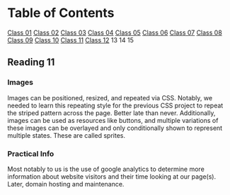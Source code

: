 # Table of Contents

[Class 01](class-01.md)
[Class 02](class-02.md)
[Class 03](class-03.md)
[Class 04](class-04.md)
[Class 05](class-05.md)
[Class 06](class-06.md)
[Class 07](class-07.md)
[Class 08](class-08.md)
[Class 09](class-09.md)
[Class 10](class-10.md)
[Class 11](class-11.md)
[Class 12](class-12.md)
13
14
15

## Reading 11

### Images

Images can be positioned, resized, and  repeated via CSS. Notably, we needed to learn this repeating style for the previous CSS project to repeat the striped pattern across the page. Better late than never. Additionally, images can be used as resources like buttons, and multiple variations of these images can be overlayed and only conditionally shown to represent multiple states. These are called sprites.

### Practical Info

Most notably to us is the use of google analytics to determine more information about website visitors and their time looking at our page(s). Later, domain hosting and maintenance.
